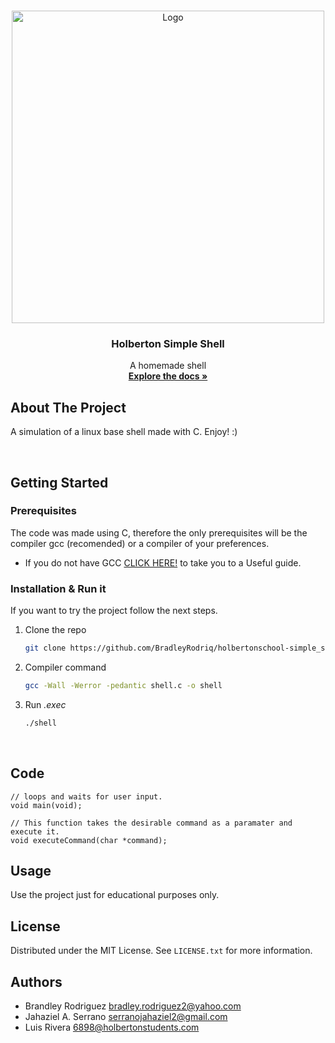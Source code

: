 <a name="readme-top"></a>

<!-- PROJECT LOGO -->
<br />
<div align="center">
  <!-- <a href="https://github.com/othneildrew/Best-README-Template"> -->
    <img src="https://uploads-ssl.webflow.com/6105315644a26f77912a1ada/63eea844ae4e3022154e2878_Holberton.png" alt="Logo" width="500" height="">
  </a>

  <h3 align="center">Holberton Simple Shell</h3>

  <p align="center">
    A homemade shell 
    <br />
    <a href="https://github.com/BradleyRodriq/holbertonschool-simple_shell/"><strong>Explore the docs »</strong></a>
  </p>
</div>


<!-- ABOUT THE PROJECT -->
## About The Project

A simulation of a linux base shell made with C. Enjoy! :)


</br>


<!-- GETTING STARTED -->
## Getting Started


### Prerequisites
The code was made using C, therefore the only prerequisites will be the compiler gcc (recomended) or a compiler of your preferences.

* If you do not have GCC <a href="https://www.guru99.com/c-gcc-install.html">CLICK HERE!</a> to take you to a Useful guide.

### Installation & Run it
If you want to try the project follow the next steps.


1. Clone the repo

    ```sh
    git clone https://github.com/BradleyRodriq/holbertonschool-simple_shell.git
    ```

2. Compiler command

    ```sh
    gcc -Wall -Werror -pedantic shell.c -o shell
   ```
3. Run _.exec_
    ```sh
    ./shell
   ```
</br>

<!-- CODE EXPLANATION -->
##  Code
```
// loops and waits for user input.
void main(void);

// This function takes the desirable command as a paramater and execute it.
void executeCommand(char *command);
```



<!-- USAGE EXAMPLES -->
## Usage
Use the project just for educational purposes only.


<!-- LICENSE -->
## License
Distributed under the MIT License. See `LICENSE.txt` for more information.

<!-- CONTACT -->
## Authors
- Brandley Rodriguez <bradley.rodriguez2@yahoo.com>
- Jahaziel A. Serrano <serranojahaziel2@gmail.com>
- Luis Rivera <6898@holbertonstudents.com>
